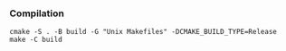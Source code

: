 ### Compilation

```
cmake -S . -B build -G "Unix Makefiles" -DCMAKE_BUILD_TYPE=Release
make -C build
```
